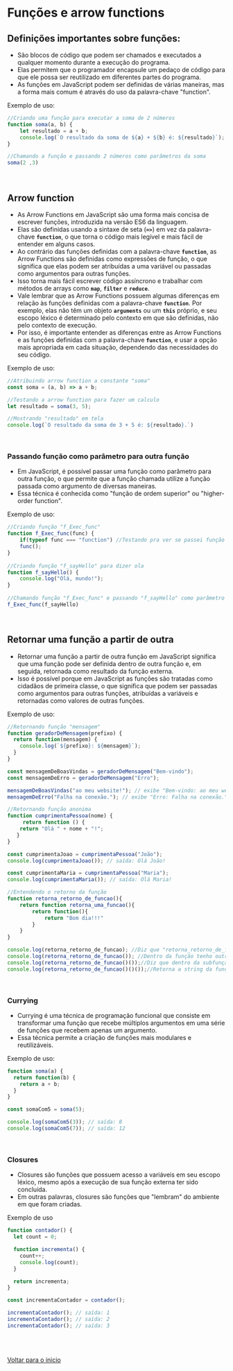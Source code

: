 # Funções e arrow functions

## Definições importantes sobre funções:

- São blocos de código que podem ser chamados e executados a qualquer momento durante a execução do programa.
- Elas permitem que o programador encapsule um pedaço de código para que ele possa ser reutilizado em diferentes partes do programa.
- As funções em JavaScript podem ser definidas de várias maneiras, mas a forma mais comum é através do uso da palavra-chave "function".
  
Exemplo de uso:

```jsx
//Criando uma função para executar a soma de 2 números
function soma(a, b) {
	let resultado = a + b;
	console.log(`O resultado da soma de ${a} + ${b} é: ${resultado}`); 
}

//Chamando a função e passando 2 números como parâmetros da soma
soma(2 ,3)
```

<br>

## Arrow function

- As Arrow Functions em JavaScript são uma forma mais concisa de escrever funções, introduzida na versão ES6 da linguagem.
- Elas são definidas usando a sintaxe de seta (**`=>`**) em vez da palavra-chave **`function`**, o que torna o código mais legível e mais fácil de entender em alguns casos.
- Ao contrário das funções definidas com a palavra-chave **`function`**, as Arrow Functions são definidas como expressões de função, o que significa que elas podem ser atribuídas a uma variável ou passadas como argumentos para outras funções.
- Isso torna mais fácil escrever código assíncrono e trabalhar com métodos de arrays como **`map`**, **`filter`** e **`reduce`**.
- Vale lembrar que as Arrow Functions possuem algumas diferenças em relação às funções definidas com a palavra-chave **`function`**. Por exemplo, elas não têm um objeto **`arguments`** ou um **`this`** próprio, e seu escopo léxico é determinado pelo contexto em que são definidas, não pelo contexto de execução.
- Por isso, é importante entender as diferenças entre as Arrow Functions e as funções definidas com a palavra-chave **`function`**, e usar a opção mais apropriada em cada situação, dependendo das necessidades do seu código.

Exemplo de uso:

```jsx
//Atribuindo arrow function a constante "soma"
const soma = (a, b) => a + b;

//Testando a arrow function para fazer um calculo
let resultado = soma(3, 5);

//Mostrando "resultado" em tela
console.log(`O resultado da soma de 3 + 5 é: ${resultado}.`)
```
<br>

### Passando função como parâmetro para outra função

- Em JavaScript, é possível passar uma função como parâmetro para outra função, o que permite que a função chamada utilize a função passada como argumento de diversas maneiras.
- Essa técnica é conhecida como "função de ordem superior" ou "higher-order function".

Exemplo de uso:

```jsx
//Criando função "f_Exec_func"
function f_Exec_func(func) {
    if(typeof func === "function") //Testando pra ver se passei função como parâmetro
    func();
}
  
//Criando função "f_sayHello" para dizer ola
function f_sayHello() {
    console.log("Olá, mundo!");
}
  
//Chamando função "f_Exec_func" e passando "f_sayHello" como parâmetro (note, só uso o nome dela)
f_Exec_func(f_sayHello)
```
<br>

## Retornar uma função a partir de outra

- Retornar uma função a partir de outra função em JavaScript significa que uma função pode ser definida dentro de outra função e, em seguida, retornada como resultado da função externa.
- Isso é possível porque em JavaScript as funções são tratadas como cidadãos de primeira classe, o que significa que podem ser passadas como argumentos para outras funções, atribuídas a variáveis e retornadas como valores de outras funções.

Exemplo de uso:

```jsx
//Retornando função "mensagem"
function geradorDeMensagem(prefixo) {
  return function(mensagem) {
    console.log(`${prefixo}: ${mensagem}`);
  }
}

const mensagemDeBoasVindas = geradorDeMensagem("Bem-vindo");
const mensagemDeErro = geradorDeMensagem("Erro");

mensagemDeBoasVindas("ao meu website!"); // exibe "Bem-vindo: ao meu website!"
mensagemDeErro("Falha na conexão."); // exibe "Erro: Falha na conexão."
```

```jsx
//Retornando função anonima
function cumprimentaPessoa(nome) {
	 return function () {
    return "Olá " + nome + "!";
   }
}

const cumprimentaJoao = cumprimentaPessoa("João");
console.log(cumprimentaJoao()); // saída: Olá João!

const cumprimentaMaria = cumprimentaPessoa("Maria");
console.log(cumprimentaMaria()); // saída: Olá Maria!
```

```jsx
//Entendendo o retorno da função
function retorna_retorno_de_funcao(){
    return function retorna_uma_funcao(){
        return function(){
            return "Bom dia!!!"
        }
    }
}

console.log(retorna_retorno_de_funcao); //Diz que "retorna_retorno_de_funcao" é uma função
console.log(retorna_retorno_de_funcao()); //Dentro da função tenho outra função"retorna_uma_funcao"
console.log(retorna_retorno_de_funcao()());//Diz que dentro da subfunção tenho uma função sem nome
console.log(retorna_retorno_de_funcao()()());//Retorna a string da função anonima
```
<br>

### Currying

- Currying é uma técnica de programação funcional que consiste em transformar uma função que recebe múltiplos argumentos em uma série de funções que recebem apenas um argumento.
- Essa técnica permite a criação de funções mais modulares e reutilizáveis.

Exemplo de uso:

```jsx
function soma(a) {
  return function(b) {
    return a + b;
  }
}

const somaCom5 = soma(5);

console.log(somaCom5(3)); // saída: 8
console.log(somaCom5(7)); // saída: 12
```
<br>

### Closures

- Closures são funções que possuem acesso a variáveis em seu escopo léxico, mesmo após a execução de sua função externa ter sido concluída.
- Em outras palavras, closures são funções que "lembram" do ambiente em que foram criadas.

Exemplo de uso

```jsx
function contador() {
  let count = 0;

  function incrementa() {
    count++;
    console.log(count);
  }

  return incrementa;
}

const incrementaContador = contador();

incrementaContador(); // saída: 1
incrementaContador(); // saída: 2
incrementaContador(); // saída: 3
```

<br>

<br>

[Voltar para o inicio](/README.md)
